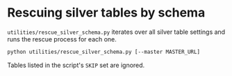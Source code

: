 # Rescuing silver tables by schema

`utilities/rescue_silver_schema.py` iterates over all silver table settings
and runs the rescue process for each one.

```bash
python utilities/rescue_silver_schema.py [--master MASTER_URL]
```

Tables listed in the script's `SKIP` set are ignored.
